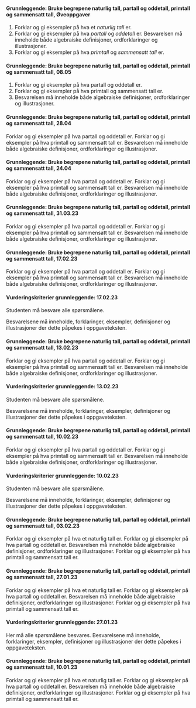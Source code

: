 #### Grunnleggende: Bruke begrepene naturlig tall, partall og oddetall, primtall og sammensatt tall,  Øveoppgaver

1. Forklar og gi eksempler på hva et *naturlig tall* er.
2. Forklar og gi eksempler på hva *partall* og *oddetall* er.
    Besvarelsen må inneholde både algebraiske definisjoner,
    ordforklaringer og illustrasjoner.
3. Forklar og gi eksempler på hva *primtall* og *sammensatt tall* er.

#### Grunnleggende: Bruke begrepene naturlig tall, partall og oddetall, primtall og sammensatt tall,  08.05

1. Forklar og gi eksempler på hva partall og oddetall er.
2. Forklar og gi eksempler på hva primtall og sammensatt tall er.
3. Besvarelsen må inneholde både algebraiske definisjoner, ordforklaringer og illustrasjoner.

#### Grunnleggende: Bruke begrepene naturlig tall, partall og oddetall, primtall og sammensatt tall,  28.04

Forklar og gi eksempler på hva partall og oddetall er.
Forklar og gi eksempler på hva primtall og sammensatt tall er.
Besvarelsen må inneholde både algebraiske definisjoner, ordforklaringer og illustrasjoner.

#### Grunnleggende: Bruke begrepene naturlig tall, partall og oddetall, primtall og sammensatt tall,  24.04

Forklar og gi eksempler på hva partall og oddetall er.
Forklar og gi eksempler på hva primtall og sammensatt tall er.
Besvarelsen må inneholde både algebraiske definisjoner, ordforklaringer og illustrasjoner.

#### Grunnleggende: Bruke begrepene naturlig tall, partall og oddetall, primtall og sammensatt tall,  31.03.23

Forklar og gi eksempler på hva partall og oddetall er.
Forklar og gi eksempler på hva primtall og sammensatt tall er.
Besvarelsen må inneholde både algebraiske definisjoner, ordforklaringer og illustrasjoner.

#### Grunnleggende: Bruke begrepene naturlig tall, partall og oddetall, primtall og sammensatt tall,  17.02.23

Forklar og gi eksempler på hva partall og oddetall er.
Forklar og gi eksempler på hva primtall og sammensatt tall er.
Besvarelsen må inneholde både algebraiske definisjoner, ordforklaringer og illustrasjoner.

#### Vurderingskriterier grunnleggende:  17.02.23

Studenten må besvare alle spørsmålene.  

Besvarelsene må inneholde, forklaringer, eksempler, definisjoner og
illustrasjoner der dette påpekes i oppgaveteksten.

#### Grunnleggende: Bruke begrepene naturlig tall, partall og oddetall, primtall og sammensatt tall,  13.02.23

Forklar og gi eksempler på hva partall og oddetall er.
Forklar og gi eksempler på hva primtall og sammensatt tall er.
Besvarelsen må inneholde både algebraiske definisjoner, ordforklaringer og illustrasjoner.

#### Vurderingskriterier grunnleggende:  13.02.23

Studenten må besvare alle spørsmålene.  

Besvarelsene må inneholde, forklaringer, eksempler, definisjoner og
illustrasjoner der dette påpekes i oppgaveteksten.

#### Grunnleggende: Bruke begrepene naturlig tall, partall og oddetall, primtall og sammensatt tall,  10.02.23

Forklar og gi eksempler på hva partall og oddetall er.
Forklar og gi eksempler på hva primtall og sammensatt tall er.
Besvarelsen må inneholde både algebraiske definisjoner, ordforklaringer og illustrasjoner.

#### Vurderingskriterier grunnleggende:  10.02.23

Studenten må besvare alle spørsmålene.  

Besvarelsene må inneholde, forklaringer, eksempler, definisjoner og
illustrasjoner der dette påpekes i oppgaveteksten.

#### Grunnleggende: Bruke begrepene naturlig tall, partall og oddetall, primtall og sammensatt tall,  03.02.23

Forklar og gi eksempler på hva et naturlig tall er.
Forklar og gi eksempler på hva partall og oddetall er. Besvarelsen må inneholde både algebraiske definisjoner, ordforklaringer og illustrasjoner.
Forklar og gi eksempler på hva primtall og sammensatt tall er.

#### Grunnleggende: Bruke begrepene naturlig tall, partall og oddetall, primtall og sammensatt tall,  27.01.23

Forklar og gi eksempler på hva et naturlig tall er.
Forklar og gi eksempler på hva partall og oddetall er. Besvarelsen må inneholde både algebraiske definisjoner, ordforklaringer og illustrasjoner.
Forklar og gi eksempler på hva primtall og sammensatt tall er.

#### Vurderingskriterier grunnleggende:  27.01.23

Her må alle spørsmålene besvares. Besvarelsene må
inneholde, forklaringer, eksempler, definisjoner og
illustrasjoner der dette påpekes i oppgaveteksten.

#### Grunnleggende: Bruke begrepene naturlig tall, partall og oddetall, primtall og sammensatt tall,  10.01.23

Forklar og gi eksempler på hva et naturlig tall er.
Forklar og gi eksempler på hva partall og oddetall er. Besvarelsen må inneholde både algebraiske definisjoner, ordforklaringer og illustrasjoner.
Forklar og gi eksempler på hva primtall og sammensatt tall er.

